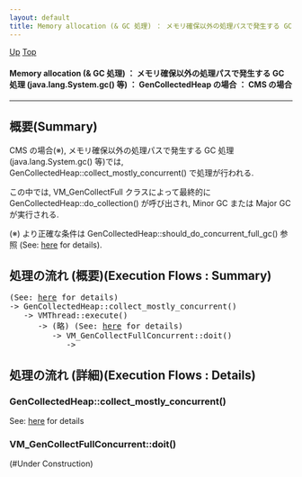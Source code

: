 ```yaml
---
layout: default
title: Memory allocation (& GC 処理) ： メモリ確保以外の処理パスで発生する GC 処理 (java.lang.System.gc() 等) ： GenCollectedHeap の場合 ： CMS の場合
---
```

[Up](noorGriS8G.html) [Top](../index.html)

#### Memory allocation (& GC 処理) ： メモリ確保以外の処理パスで発生する GC 処理 (java.lang.System.gc() 等) ： GenCollectedHeap の場合 ： CMS の場合

--- 
## 概要(Summary)
CMS の場合(※), 
メモリ確保以外の処理パスで発生する GC 処理 (java.lang.System.gc() 等)では, 
GenCollectedHeap::collect_mostly_concurrent() で処理が行われる.

この中では, VM_GenCollectFull クラスによって最終的に GenCollectedHeap::do_collection() が呼び出され, 
Minor GC または Major GC が実行される.

(※) より正確な条件は GenCollectedHeap::should_do_concurrent_full_gc() 参照 (See: [here](noorGriS8G.html) for details).

## 処理の流れ (概要)(Execution Flows : Summary)
<div class="flow-abst"><pre>
(See: <a href="noorGriS8G.html">here</a> for details)
-&gt; GenCollectedHeap::collect_mostly_concurrent()
   -&gt; VMThread::execute()
      -&gt; (略) (See: <a href="no2935qaz.html">here</a> for details)
         -&gt; VM_GenCollectFullConcurrent::doit()
            -&gt; 
</pre></div>

## 処理の流れ (詳細)(Execution Flows : Details)
### GenCollectedHeap::collect_mostly_concurrent()
See: [here](no28916M1p.html) for details
### VM_GenCollectFullConcurrent::doit()
(#Under Construction)







